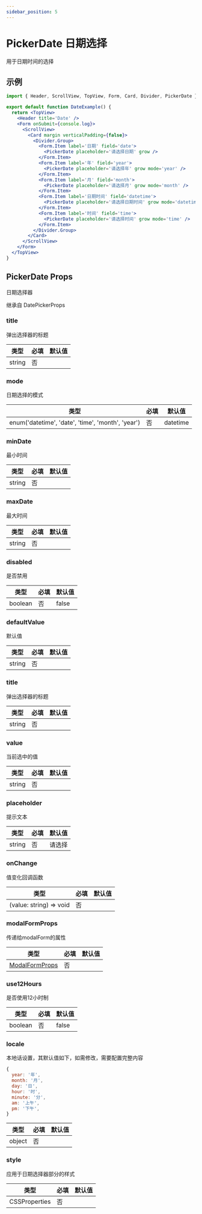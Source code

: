 ```yaml
---
sidebar_position: 5
---
```


# PickerDate 日期选择

用于日期时间的选择

## 示例

```jsx
import { Header, ScrollView, TopView, Form, Card, Divider, PickerDate } from '@/duxuiExample'

export default function DateExample() {
  return <TopView>
    <Header title='Date' />
    <Form onSubmit={console.log}>
      <ScrollView>
        <Card margin verticalPadding={false}>
          <Divider.Group>
            <Form.Item label='日期' field='date'>
              <PickerDate placeholder='请选择日期' grow />
            </Form.Item>
            <Form.Item label='年' field='year'>
              <PickerDate placeholder='请选择年' grow mode='year' />
            </Form.Item>
            <Form.Item label='月' field='month'>
              <PickerDate placeholder='请选择月' grow mode='month' />
            </Form.Item>
            <Form.Item label='日期时间' field='datetime'>
              <PickerDate placeholder='请选择日期时间' grow mode='datetime' />
            </Form.Item>
            <Form.Item label='时间' field='time'>
              <PickerDate placeholder='请选择时间' grow mode='time' />
            </Form.Item>
          </Divider.Group>
        </Card>
      </ScrollView>
    </Form>
  </TopView>
}
```

## PickerDate Props

日期选择器

继承自 DatePickerProps

### title

弹出选择器的标题

| 类型 | 必填 | 默认值 |
| ---- | -------- | ------- |
| string | 否 |  |

### mode

日期选择的模式

| 类型 | 必填 | 默认值 |
| ---- | -------- | ------- |
| enum('datetime', 'date', 'time', 'month', 'year') | 否 | datetime |

### minDate

最小时间

| 类型 | 必填 | 默认值 |
| ---- | -------- | ------- |
| string | 否 |  |

### maxDate

最大时间

| 类型 | 必填 | 默认值 |
| ---- | -------- | ------- |
| string | 否 |  |

### disabled

是否禁用

| 类型 | 必填 | 默认值 |
| ---- | -------- | ------- |
| boolean | 否 | false |

### defaultValue

默认值

| 类型 | 必填 | 默认值 |
| ---- | -------- | ------- |
| string | 否 |  |

### title

弹出选择器的标题

| 类型 | 必填 | 默认值 |
| ---- | -------- | ------- |
| string | 否 |  |

### value

当前选中的值

| 类型 | 必填 | 默认值 |
| ---- | -------- | ------- |
| string | 否 |  |

### placeholder

提示文本

| 类型 | 必填 | 默认值 |
| ---- | -------- | ------- |
| string | 否 | 请选择 |

### onChange

值变化回调函数

| 类型 | 必填 | 默认值 |
| ---- | -------- | ------- |
| (value: string) => void | 否 |  |

### modalFormProps

传递给modalForm的属性

| 类型 | 必填 | 默认值 |
| ---- | -------- | ------- |
| [ModalFormProps](./ModalForm#props) | 否 |  |

### use12Hours

是否使用12小时制

| 类型 | 必填 | 默认值 |
| ---- | -------- | ------- |
| boolean | 否 | false |

### locale

本地话设置，其默认值如下，如需修改，需要配置完整内容

```js
{
  year: '年',
  month: '月',
  day: '日',
  hour: '时',
  minute: '分',
  am: '上午',
  pm: '下午',
}
```

| 类型 | 必填 | 默认值 |
| ---- | -------- | ------- |
| object | 否 |  |

### style

应用于日期选择器部分的样式

| 类型 | 必填 | 默认值 |
| ---- | -------- | ------- |
| CSSProperties | 否 |  |